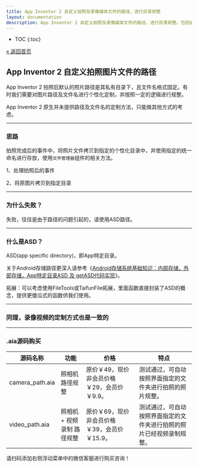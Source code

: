 ```yaml
---
title: App Inventor 2 自定义拍照及录像媒体文件的路径，进行目录规整
layout: documentation
description: App Inventor 2 自定义拍照及录像媒体文件的路径，进行目录规整。包括拍照图片及录像视频的路径定制化。
---
```


* TOC
{:toc}

[&laquo; 返回首页](index.html)

## App Inventor 2 自定义拍照图片文件的路径

App Inventor 2 拍照后默认的照片路径是其私有目录下，且文件名格式固定。有时我们需要对图片路径及文件名进行个性化定制，并按照一定的逻辑进行规整。

App Inventor 2 原生并未提供路径及文件名的定制方法，只能做其他方式的考虑。

***
### 思路

拍照完成后的事件中，将照片文件拷贝到指定的个性化目录中，并使用指定的统一命名进行存放，使用`文件管理器`组件的相关方法。

1、处理拍照后的事件

2、将原图片拷贝到指定目录

***
### 为什么失败？

失败，往往是由于路径的问题引起的，请使用ASD路径。

***
### 什么是ASD？

ASD(app specific directory)，即App特定目录。

关于Android存储路径更深入请参考《[Android存储系统基础知识：内部存储，外部存储，App特定目录ASD 及 getASD代码实现](../creative/asd.html)》。

拓展：可以考虑使用FileTools或TaifunFile拓展，里面函数直接封装了ASD的概念，提供更傻瓜式的函数供我们使用。

***
### 同理，录像视频的定制方式也是一致的

***
### .aia源码购买

|   源码名称    | 功能 | 价格	  | 特点  |
|---------|---------|---------|--|
|camera_path.aia|照相机路径规整|原价￥49，现价非会员价格￥29，会员价￥9.9。|测试通过，可自动按照界面指定的文件夹进行拍照的照片规整。|
|video_path.aia|照相机 + 视频录制 路径规整|原价￥69，现价非会员价格￥39，会员价￥15.9。|测试通过，可自动按照界面指定的文件夹进行拍照的照片已经视频录制规整。|

请扫码添加右侧浮动菜单中的微信客服进行购买咨询！
